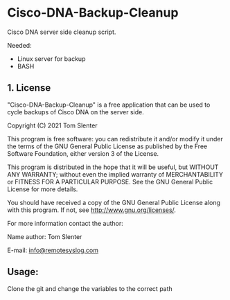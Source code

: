 # Cisco-DNA-Backup-Cleanup
Cisco DNA server side cleanup script.

Needed:
- Linux server for backup
- BASH

## 1. License

"Cisco-DNA-Backup-Cleanup" is a free application that can be used to cycle backups of Cisco DNA on the server side.

Copyright (C) 2021 Tom Slenter

This program is free software: you can redistribute it and/or modify
it under the terms of the GNU General Public License as published by
the Free Software Foundation, either version 3 of the License.

This program is distributed in the hope that it will be useful,
but WITHOUT ANY WARRANTY; without even the implied warranty of
MERCHANTABILITY or FITNESS FOR A PARTICULAR PURPOSE. See the
GNU General Public License for more details.

You should have received a copy of the GNU General Public License
along with this program. If not, see <http://www.gnu.org/licenses/>.

For more information contact the author:

Name author: Tom Slenter

E-mail: info@remotesyslog.com

## Usage:
Clone the git and change the variables to the correct path

